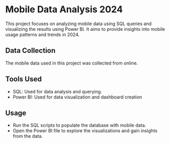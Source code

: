 # Mobile Data Analysis 2024
This project focuses on analyzing mobile data using SQL queries and visualizing the results using Power BI. It aims to provide insights into mobile usage patterns and trends in 2024.

## Data Collection
The mobile data used in this project was collected from online.

## Tools Used
- SQL: Used for data analysis and querying.
- Power BI: Used for data visualization and dashboard creation
## Usage
- Run the SQL scripts to populate the database with mobile data.
- Open the Power BI file to explore the visualizations and gain insights from the data.





